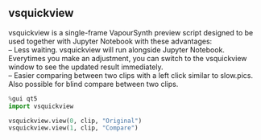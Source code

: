 ## vsquickview

vsquickview is a single-frame VapourSynth preview script designed to be used together with Jupyter Notebook with these advantages:  
– Less waiting. vsquickview will run alongside Jupyter Notebook. Everytimes you make an adjustment, you can switch to the vsquickview window to see the updated result immediately.  
– Easier comparing between two clips with a left click similar to slow.pics. Also possible for blind compare between two clips.  

```py
%gui qt5
import vsquickview

vsquickview.view(0, clip, "Original")
vsquickview.view(1, clip, "Compare")
```
